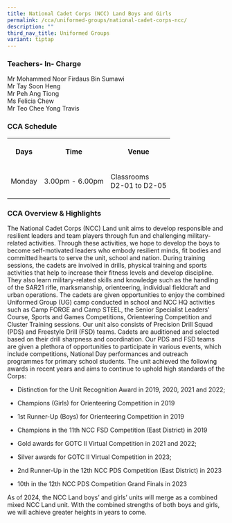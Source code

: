 ```yaml
---
title: National Cadet Corps (NCC) Land Boys and Girls
permalink: /cca/uniformed-groups/national-cadet-corps-ncc/
description: ""
third_nav_title: Uniformed Groups
variant: tiptap
---
```

<h3>Teachers- In- Charge</h3>
<p>Mr Mohammed Noor Firdaus Bin Sumawi
<br>Mr Tay Soon Heng
<br>Mr Peh Ang Tiong
<br>Ms Felicia Chew
<br>Mr Teo Chee Yong Travis</p>
<h3>CCA Schedule</h3>
<table style="minWidth: 75px">
<colgroup>
<col>
<col>
<col>
</colgroup>
<tbody>
<tr>
<th rowspan="1" colspan="1">
<p>Days</p>
</th>
<th rowspan="1" colspan="1">
<p>Time</p>
</th>
<th rowspan="1" colspan="1">
<p>Venue</p>
</th>
</tr>
<tr>
<td rowspan="1" colspan="1">
<p>Monday</p>
</td>
<td rowspan="1" colspan="1">
<p>3.00pm - 6.00pm</p>
</td>
<td rowspan="1" colspan="1">
<p>Classrooms
<br>D2-01 to D2-05</p>
</td>
</tr>
</tbody>
</table>
<h3>CCA Overview &amp; Highlights</h3>
<p>The National Cadet Corps (NCC) Land unit aims to develop responsible and
resilient leaders and team players through fun and challenging military-related
activities. Through these activities, we hope to develop the boys to become
self-motivated leaders who embody resilient minds, fit bodies and committed
hearts to serve the unit, school and nation. During training sessions,
the cadets are involved in drills, physical training and sports activities
that help to increase their fitness levels and develop discipline. They
also learn military-related skills and knowledge such as the handling of
the SAR21 rifle, marksmanship, orienteering, individual fieldcraft and
urban operations. The cadets are given opportunities to enjoy the combined
Uniformed Group (UG) camp conducted in school and NCC HQ activities such
as Camp FORGE and Camp STEEL, the Senior Specialist Leaders’ Course, Sports
and Games Competitions, Orienteering Competition and Cluster Training sessions.
Our unit also consists of Precision Drill Squad (PDS) and Freestyle Drill
(FSD) teams. Cadets are auditioned and selected based on their drill sharpness
and coordination. Our PDS and FSD teams are given a plethora of opportunities
to participate in various events, which include competitions, National
Day performances and outreach programmes for primary school students. The
unit achieved the following awards in recent years and aims to continue
to uphold high standards of the Corps:</p>
<ul data-tight="true" class="tight">
<li>
<p>Distinction for the Unit Recognition Award in 2019, 2020, 2021 and 2022;</p>
</li>
<li>
<p>Champions (Girls) for Orienteering Competition in 2019</p>
</li>
<li>
<p>1st Runner-Up (Boys) for Orienteering Competition in 2019</p>
</li>
<li>
<p>Champions in the 11th NCC FSD Competition (East District) in 2019</p>
</li>
<li>
<p>Gold awards for GOTC II Virtual Competition in 2021 and 2022;</p>
</li>
<li>
<p>Silver awards for GOTC II Virtual Competition in 2023;</p>
</li>
<li>
<p>2nd Runner-Up in the 12th NCC PDS Competition (East District) in 2023</p>
</li>
<li>
<p>10th in the 12th NCC PDS Competition Grand Finals in 2023</p>
</li>
</ul>
<p>As of 2024, the NCC Land boys’ and girls’ units will merge as a combined
mixed NCC Land unit. With the combined strengths of both boys and girls,
we will achieve greater heights in years to come.</p>